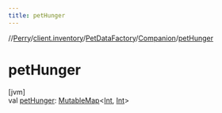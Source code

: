 ```yaml
---
title: petHunger
---
```

//[Perry](../../../../index.html)/[client.inventory](../../index.html)/[PetDataFactory](../index.html)/[Companion](index.html)/[petHunger](pet-hunger.html)



# petHunger



[jvm]\
val [petHunger](pet-hunger.html): [MutableMap](https://kotlinlang.org/api/latest/jvm/stdlib/kotlin.collections/-mutable-map/index.html)<[Int](https://kotlinlang.org/api/latest/jvm/stdlib/kotlin/-int/index.html), [Int](https://kotlinlang.org/api/latest/jvm/stdlib/kotlin/-int/index.html)>




